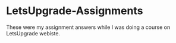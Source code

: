 # LetsUpgrade-Assignments
These were my assignment answers while I was doing a course on LetsUpgrade webiste.
